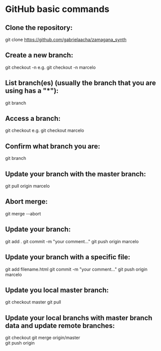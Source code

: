 # GitHub basic commands

## Clone the repository:
git clone https://github.com/gabrielaacha/zamagana_synth

## Create a new branch:
git checkout -n <YourName>
e.g.
git checkout -n marcelo

## List branch(es) (usually the branch that you are using has a "*"):
git branch

## Access a branch:
git checkout <YourName>
e.g.
git checkout marcelo

## Confirm what branch you are:
git branch

## Update your branch with the master branch:
git pull origin marcelo

## Abort merge:
git merge --abort

## Update your branch:
git add .
git commit -m "your comment..."
git push origin marcelo

## Update your branch with a specific file:
git add filename.html
git commit -m "your comment..."
git push origin marcelo

## Update you local master branch:
git checkout master
git pull

## Update your local branchs with master branch data and update remote branches:
git checkout <yourbranchname>
git merge origin/master  
git push origin <yourbranchname>